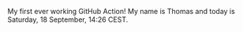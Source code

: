 My first ever working GitHub Action!
My name is Thomas and today is Saturday, 18 September, 14:26 CEST. 
